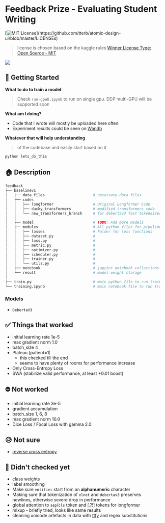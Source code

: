 # Feedback Prize - Evaluating Student Writing
[![MIT License](https://img.shields.io/apm/l/atomic-design-ui.svg?)](https://github.com/tterb/atomic-design-ui/blob/master/LICENSEs)
> license is chosen based on the kaggle rules [Winner License Type: Open Source - MIT](https://www.kaggle.com/c/feedback-prize-2021/rules)


![](https://storage.googleapis.com/kaggle-media/competitions/The%20Learning%20Agency/Kaggle%20Description%20Image.png)



## 🚀 Getting Started

**What to do to train a model**
> Check `run-gpu0.ipynb` to run on single gpu. DDP multi-GPU will be supported soon

**What am I doing?**
- Code that I wrote will mostly be uploaded here often
- Experiment results could be seen on [Wandb](https://wandb.ai/ducky/feedback_deberta_large?workspace=user-ducky)

**Whatever that will help understanding**
> of the codebase and easily start based on it
```python
python lets_do_this
```

## 🏠 Description

```python
feedback
├── baselinev1
│   ├── data_files                      # necessary data files                 
│   ├── codes         
│   │   ├── longformer                  # Original Longformer Code
│   │   ├── ducky_transformers          # modified transformers code
│   │   └── new_transformers_branch     # for debertav3 fast tokeneizer
│   │
│   ├── model                           # TODO: Add more models 
│   ├── modules                         # All python files for pipeline 
│   │   ├── losses                      # Folder for loss functions
│   │   ├── dataset.py                  # 
│   │   ├── loss.py                     # 
│   │   ├── metric.py                   # 
│   │   ├── optimizer.py                # 
│   │   ├── scheduler.py                # 
│   │   ├── trainer.py                  # 
│   │   └── utils.py                    # 
│   ├── notebook                        # jupyter notebook collections
│   └── result                          # model weight storage
│
├── train.py                            # main python file to run training
└── training.ipynb                      # main notebook file to run training (Not completed)
```

### Models
- `DebertaV3`

## ✅ Things that worked
- initial learning rate 1e-5
- max gradient norm 1.0
- batch_size 4
- Plateau (patient=1)
    - this checked till the end
    - seems to have plenty of rooms for performance increase
- Only Cross-Entropy Loss
- SWA (stabilize valid performance, at least +0.01 boost)

## ⛔️ Not worked
- initial learning rate 3e-5
- gradient accumulation
- batch_size 1, 6, 8
- max gradient norm 10.0
- Dice Loss / Focal Loss with gamma 2.0

## 😥 Not sure
- [reverse cross entropy](https://www.kaggle.com/c/feedback-prize-2021/discussion/306279)

## 🎁 Didn't checked yet
- class weights
- label smoothing
- Make sure `entities` start from an **alphanumeric** character
- Making sure that tokenization of `xlnet` and `debertav3` preserves newlines, otherwise severe drop in performance
- global attention to `sep`/`cls` token and [.?!] tokens for longformer
- mixup - briefly tried, looks like same results
- cleaning unicode artefacts in data with [ftfy](https://ftfy.readthedocs.io/en/latest/) and regex substitutions
